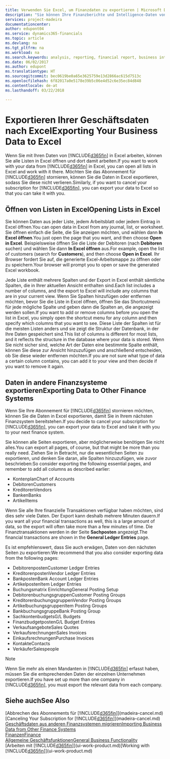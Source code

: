 ```yaml
---
title: Verwenden Sie Excel, um Finanzdaten zu exportieren | Microsoft Docs
description: "Sie können Ihre Finanzberichte und Intelligence-Daten von Finance and Operations, Business edition in Excel exportieren, oder Ihre Financials Daten in Excel öffnen."
services: project-madeira
documentationcenter: 
author: edupont04
ms.service: dynamics365-financials
ms.topic: article
ms.devlang: na
ms.tgt_pltfrm: na
ms.workload: na
ms.search.keywords: analysis, reporting, financial report, business intelligence, BI, Excel
ms.date: 06/02/2017
ms.author: edupont
ms.translationtype: HT
ms.sourcegitcommit: bec0619be0a65e3625759e13d2866ac615d7513c
ms.openlocfilehash: 6f82017a0e5178e39b5c06e4d52c6e35ec84d848
ms.contentlocale: de-at
ms.lasthandoff: 03/22/2018

---
```

# <a name="exporting-your-business-data-to-excel"></a><span data-ttu-id="7d337-103">Exportieren Ihrer Geschäftsdaten nach Excel</span><span class="sxs-lookup"><span data-stu-id="7d337-103">Exporting Your Business Data to Excel</span></span>
<span data-ttu-id="7d337-104">Wenn Sie mit Ihren Daten von [!INCLUDE[d365fin](includes/d365fin_md.md)] in Excel arbeiten, können Sie alle Listen in Excel öffnen und dort damit arbeiten.</span><span class="sxs-lookup"><span data-stu-id="7d337-104">If you want to work with your data from [!INCLUDE[d365fin](includes/d365fin_md.md)] in Excel, you can open all lists in Excel and work with it there.</span></span> <span data-ttu-id="7d337-105">Möchten Sie das Abonnement für [!INCLUDE[d365fin](includes/d365fin_md.md)] stornieren, können Sie die Daten in Excel exportieren, sodass Sie diese nicht verlieren.</span><span class="sxs-lookup"><span data-stu-id="7d337-105">Similarly, if you want to cancel your subscription for [!INCLUDE[d365fin](includes/d365fin_md.md)], you can export your data to Excel so that you can take it with you.</span></span>

## <a name="opening-lists-in-excel"></a><span data-ttu-id="7d337-106">Öffnen von Listen in Excel</span><span class="sxs-lookup"><span data-stu-id="7d337-106">Opening Lists in Excel</span></span>
<span data-ttu-id="7d337-107">Sie können Daten aus jeder Liste, jedem Arbeitsblatt oder jedem Eintrag in Excel öffnen.</span><span class="sxs-lookup"><span data-stu-id="7d337-107">You can open data in Excel from any journal, list, or worksheet.</span></span> <span data-ttu-id="7d337-108">Sie öffnen einfach die Seite, die Sie anzeigen möchten, und wählen dann **In Excel öffnen**.</span><span class="sxs-lookup"><span data-stu-id="7d337-108">You just open the page that you want, and then choose **Open in Excel**.</span></span> <span data-ttu-id="7d337-109">Beispielsweise öffnen Sie die Liste der Debitoren (nach **Debitoren** suchen) und wählen Sie dann **In Excel öffnen** aus.</span><span class="sxs-lookup"><span data-stu-id="7d337-109">For example, open the list of customers (search for **Customers**), and then choose **Open in Excel**.</span></span> <span data-ttu-id="7d337-110">Ihr Browser fordert Sie auf, die generierte Excel-Arbeitsmappe zu öffnen oder zu speichern.</span><span class="sxs-lookup"><span data-stu-id="7d337-110">Your browser will prompt you to open or save the generated Excel workbook.</span></span>  

<span data-ttu-id="7d337-111">Jede Liste enthält mehrere Spalten und der Export in Excel enthält sämtliche Spalten, die in Ihrer aktuellen Ansicht enthalten sind.</span><span class="sxs-lookup"><span data-stu-id="7d337-111">Each list includes a number of columns, and the export to Excel will include any columns that are in your current view.</span></span> <span data-ttu-id="7d337-112">Wenn Sie Spalten hinzufügen oder entfernen möchten, bevor Sie die Liste in Excel öffnen, öffnen Sie das Shortcutmenü für jede mögliche Spalte und geben dann die Spalten an, die angezeigt werden sollen.</span><span class="sxs-lookup"><span data-stu-id="7d337-112">If you want to add or remove columns before you open the list in Excel, you simply open the shortcut menu for any column and then specify which columns that you want to see.</span></span> <span data-ttu-id="7d337-113">Diese Liste der Spalten ist für die meisten Listen anders und sie zeigt die Struktur der Datenbank, in der Ihre Daten gespeichert sind.</span><span class="sxs-lookup"><span data-stu-id="7d337-113">This list of columns is different for most lists, and it reflects the structure in the database where your data is stored.</span></span> <span data-ttu-id="7d337-114">Wenn Sie nicht sicher sind, welche Art der Daten eine bestimmte Spalte enthält, können Sie diese zur Ansicht hinzuzufügen und anschließend entscheiden, ob Sie diese wieder entfernen möchten.</span><span class="sxs-lookup"><span data-stu-id="7d337-114">If you are not sure what type of data a certain column contains, you can add it to your view and then decide if you want to remove it again.</span></span>  

## <a name="exporting-data-to-other-finance-systems"></a><span data-ttu-id="7d337-115">Daten in andere Finanzsysteme exportieren</span><span class="sxs-lookup"><span data-stu-id="7d337-115">Exporting Data to Other Finance Systems</span></span>
<span data-ttu-id="7d337-116">Wenn Sie Ihre Abonnement für [!INCLUDE[d365fin](includes/d365fin_md.md)] stornieren möchten, können Sie die Daten in Excel exportieren, damit Sie in Ihrem nächsten Finanzsystem bereitstehen.</span><span class="sxs-lookup"><span data-stu-id="7d337-116">If you decide to cancel your subscription for [!INCLUDE[d365fin](includes/d365fin_md.md)], you can export your data to Excel and take it with you to your next finance system.</span></span>  

<span data-ttu-id="7d337-117">Sie können alle Seiten exportieren, aber möglicherweise benötigen Sie nicht alles.</span><span class="sxs-lookup"><span data-stu-id="7d337-117">You can export all pages, of course, but that might be more than you really need.</span></span> <span data-ttu-id="7d337-118">Ziehen Sie in Betracht, nur die wesentlichen Seiten zu exportieren, und denken Sie daran, alle Spalten hinzuzufügen, wie zuvor beschrieben:</span><span class="sxs-lookup"><span data-stu-id="7d337-118">So consider exporting the following essential pages, and remember to add all columns as described earlier:</span></span>  

* <span data-ttu-id="7d337-119">Kontenplan</span><span class="sxs-lookup"><span data-stu-id="7d337-119">Chart of Accounts</span></span>  
* <span data-ttu-id="7d337-120">Debitoren</span><span class="sxs-lookup"><span data-stu-id="7d337-120">Customers</span></span>  
* <span data-ttu-id="7d337-121">Kreditoren</span><span class="sxs-lookup"><span data-stu-id="7d337-121">Vendors</span></span>  
* <span data-ttu-id="7d337-122">Banken</span><span class="sxs-lookup"><span data-stu-id="7d337-122">Banks</span></span>  
* <span data-ttu-id="7d337-123">Artikel</span><span class="sxs-lookup"><span data-stu-id="7d337-123">Items</span></span>  

<span data-ttu-id="7d337-124">Wenn Sie alle Ihre finanzielle Transaktionen verfügbar haben möchten, sind dies sehr viele Daten. Der Export kann deshalb  mehrere Minuten dauern.</span><span class="sxs-lookup"><span data-stu-id="7d337-124">If you want all your financial transactions as well, this is a large amount of data, so the export will often take more than a few minutes of time.</span></span> <span data-ttu-id="7d337-125">Die Finanztransaktionen werden in der Seite **Sachposten** angezeigt.</span><span class="sxs-lookup"><span data-stu-id="7d337-125">The financial transactions are shown in the **General Ledger Entries** page.</span></span>  

<span data-ttu-id="7d337-126">Es ist empfehlenswert, dass Sie auch erwägen, Daten von den nächsten Seiten zu exportieren:</span><span class="sxs-lookup"><span data-stu-id="7d337-126">We recommend that you also consider exporting data from the following pages:</span></span>  

* <span data-ttu-id="7d337-127">Debitorenposten</span><span class="sxs-lookup"><span data-stu-id="7d337-127">Customer Ledger Entries</span></span>  
* <span data-ttu-id="7d337-128">Kreditorenposten</span><span class="sxs-lookup"><span data-stu-id="7d337-128">Vendor Ledger Entries</span></span>  
* <span data-ttu-id="7d337-129">Bankposten</span><span class="sxs-lookup"><span data-stu-id="7d337-129">Bank Account Ledger Entries</span></span>  
* <span data-ttu-id="7d337-130">Artikelposten</span><span class="sxs-lookup"><span data-stu-id="7d337-130">Item Ledger Entries</span></span>  
* <span data-ttu-id="7d337-131">Buchungsmatrix Einrichtung</span><span class="sxs-lookup"><span data-stu-id="7d337-131">General Posting Setup</span></span>  
* <span data-ttu-id="7d337-132">Debitorenbuchungsgruppen</span><span class="sxs-lookup"><span data-stu-id="7d337-132">Customer Posting Groups</span></span>  
* <span data-ttu-id="7d337-133">Kreditorenbuchungsgruppen</span><span class="sxs-lookup"><span data-stu-id="7d337-133">Vendor Posting Groups</span></span>  
* <span data-ttu-id="7d337-134">Artikelbuchungsgruppen</span><span class="sxs-lookup"><span data-stu-id="7d337-134">Item Posting Groups</span></span>  
* <span data-ttu-id="7d337-135">Bankbuchungsgruppe</span><span class="sxs-lookup"><span data-stu-id="7d337-135">Bank Posting Group</span></span>  
* <span data-ttu-id="7d337-136">Sachkontenbudgets</span><span class="sxs-lookup"><span data-stu-id="7d337-136">G/L Budgets</span></span>  
* <span data-ttu-id="7d337-137">Finanzbudgetposten</span><span class="sxs-lookup"><span data-stu-id="7d337-137">G/L Budget Entries</span></span>  
* <span data-ttu-id="7d337-138">Verkaufsangebote</span><span class="sxs-lookup"><span data-stu-id="7d337-138">Sales Quotes</span></span>  
* <span data-ttu-id="7d337-139">Verkaufsrechnungen</span><span class="sxs-lookup"><span data-stu-id="7d337-139">Sales Invoices</span></span>  
* <span data-ttu-id="7d337-140">Einkaufsrechnungen</span><span class="sxs-lookup"><span data-stu-id="7d337-140">Purchase Invoices</span></span>  
* <span data-ttu-id="7d337-141">Kontakte</span><span class="sxs-lookup"><span data-stu-id="7d337-141">Contacts</span></span>  
* <span data-ttu-id="7d337-142">Verkäufer</span><span class="sxs-lookup"><span data-stu-id="7d337-142">Salespeople</span></span>  

> [!NOTE]  
>   <span data-ttu-id="7d337-143">Wenn Sie mehr als einen Mandanten in [!INCLUDE[d365fin](includes/d365fin_md.md)] erfasst haben, müssen Sie die entsprechenden Daten der einzelnen Unternehmen exportieren.</span><span class="sxs-lookup"><span data-stu-id="7d337-143">If you have set up more than one company in [!INCLUDE[d365fin](includes/d365fin_md.md)], you must export the relevant data from each company.</span></span>

## <a name="see-also"></a><span data-ttu-id="7d337-144">Siehe auch</span><span class="sxs-lookup"><span data-stu-id="7d337-144">See Also</span></span>
<span data-ttu-id="7d337-145">[Abbrechen des Abonnements für [!INCLUDE[d365fin](includes/d365fin_md.md)]](madeira-cancel.md)</span><span class="sxs-lookup"><span data-stu-id="7d337-145">[Canceling Your Subscription for [!INCLUDE[d365fin](includes/d365fin_md.md)]](madeira-cancel.md)</span></span>  
[<span data-ttu-id="7d337-146">Geschäftsdaten aus anderen Finanzsystemen migrieren</span><span class="sxs-lookup"><span data-stu-id="7d337-146">Importing Business Data from Other Finance Systems</span></span>](upload-data.md)  
[<span data-ttu-id="7d337-147">Finanzen</span><span class="sxs-lookup"><span data-stu-id="7d337-147">Finance</span></span>](finance.md)  
[<span data-ttu-id="7d337-148">Allgemeine Geschäftsfunktionen</span><span class="sxs-lookup"><span data-stu-id="7d337-148">General Business Functionality</span></span>](ui-across-business-areas.md)  
<span data-ttu-id="7d337-149">[Arbeiten mit [!INCLUDE[d365fin](includes/d365fin_md.md)]](ui-work-product.md)</span><span class="sxs-lookup"><span data-stu-id="7d337-149">[Working with [!INCLUDE[d365fin](includes/d365fin_md.md)]](ui-work-product.md)</span></span>  

